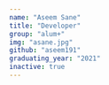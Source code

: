 ```yaml
---
name: "Aseem Sane"
title: "Developer"
group: "alum+"
img: "asane.jpg"
github: "aseem191"
graduating_year: "2021"
inactive: true
---
```

